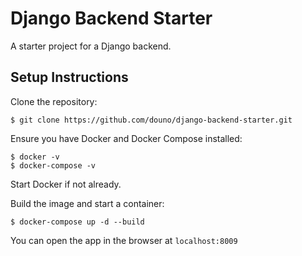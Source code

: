 # Django Backend Starter
A starter project for a Django backend.

## Setup Instructions

Clone the repository:
```
$ git clone https://github.com/douno/django-backend-starter.git
```

Ensure you have Docker and Docker Compose installed:
```
$ docker -v
$ docker-compose -v
```

Start Docker if not already.

Build the image and start a container:
```
$ docker-compose up -d --build
```

You can open the app in the browser at `localhost:8009`
